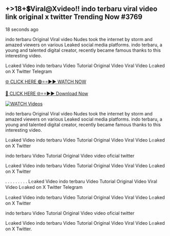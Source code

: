 ## +>18+💲Viral@Xvideo!! indo terbaru viral video link original x twitter Trending Now #3769

18 seconds ago

indo terbaru Original Viral video Nudes took the internet by storm and amazed viewers on various Leaked social media platforms. indo terbaru, a young and talented digital creator, recently became famous thanks to this interesting video.

L𝚎aked Video indo terbaru Video Tutorial Original Video Viral Video L𝚎aked on X Twitter Telegram

[🌐 CLICK HERE 🟢==►► WATCH NOW](https://valovideo.net/valo-video/?bom)

[🔴 CLICK HERE 🌐==►► Download Now](https://valovideo.net/valo-video/?bom)

[![WATCH Videos](https://i.imgur.com/dJHk4Zq.gif)](https://valovideo.net/valo-video/?bom)

indo terbaru Original Viral video Nudes took the internet by storm and amazed viewers on various Leaked social media platforms. indo terbaru, a young and talented digital creator, recently became famous thanks to this interesting video.

L𝚎aked Video indo terbaru Video Tutorial Original Video Viral Video L𝚎aked on X Twitter

indo terbaru Video Tutorial Original Video video oficial twitter

L𝚎aked Video indo terbaru Video Tutorial Original Video Viral Video L𝚎aked on X Twitter

. . . . . . . . . L𝚎aked Video indo terbaru Video Tutorial Original Video Viral Video L𝚎aked on X Twitter Telegram

L𝚎aked Video indo terbaru Video Tutorial Original Video Viral Video L𝚎aked on X Twitter

indo terbaru Video Tutorial Original Video video oficial twitter

L𝚎aked Video indo terbaru Video Tutorial Original Video Viral Video L𝚎aked on X Twitter.